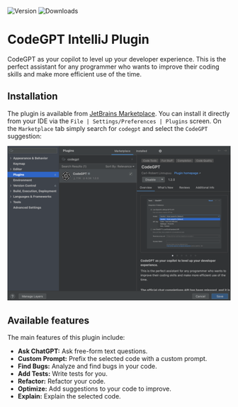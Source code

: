 ![Version](https://img.shields.io/jetbrains/plugin/v/21056-openai--chatgpt) ![Downloads](https://img.shields.io/jetbrains/plugin/d/21056-openai--chatgpt)

# CodeGPT IntelliJ Plugin
CodeGPT as your copilot to level up your developer experience. This is the perfect assistant for any programmer who wants to improve their coding skills and make more efficient use of the time.

## Installation
The plugin is available from [JetBrains Marketplace](https://plugins.jetbrains.com/plugin/21056-openai--chatgpt).
You can install it directly from your IDE via the `File | Settings/Preferences | Plugins` screen.
On the `Marketplace` tab simply search for `codegpt` and select the `CodeGPT` suggestion:

![marketplace](docs/assets/marketplace.png)

## Available features
The main features of this plugin include:
- <b>Ask ChatGPT:</b> Ask free-form text questions.
- <b>Custom Prompt:</b> Prefix the selected code with a custom prompt.
- <b>Find Bugs:</b> Analyze and find bugs in your code. 
- <b>Add Tests:</b> Write tests for you. 
- <b>Refactor:</b> Refactor your code. 
- <b>Optimize:</b> Add suggestions to your code to improve.
- <b>Explain:</b> Explain the selected code.
